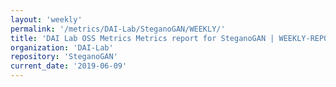 ```yaml
---
layout: 'weekly'
permalink: '/metrics/DAI-Lab/SteganoGAN/WEEKLY/'
title: 'DAI Lab OSS Metrics Metrics report for SteganoGAN | WEEKLY-REPORT-2019-06-09'
organization: 'DAI-Lab'
repository: 'SteganoGAN'
current_date: '2019-06-09'
---
```

